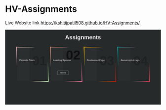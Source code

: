 # HV-Assignments
Live Website link https://kshitijpatil508.github.io/HV-Assignments/

![alt text](/Screenshot.png)
